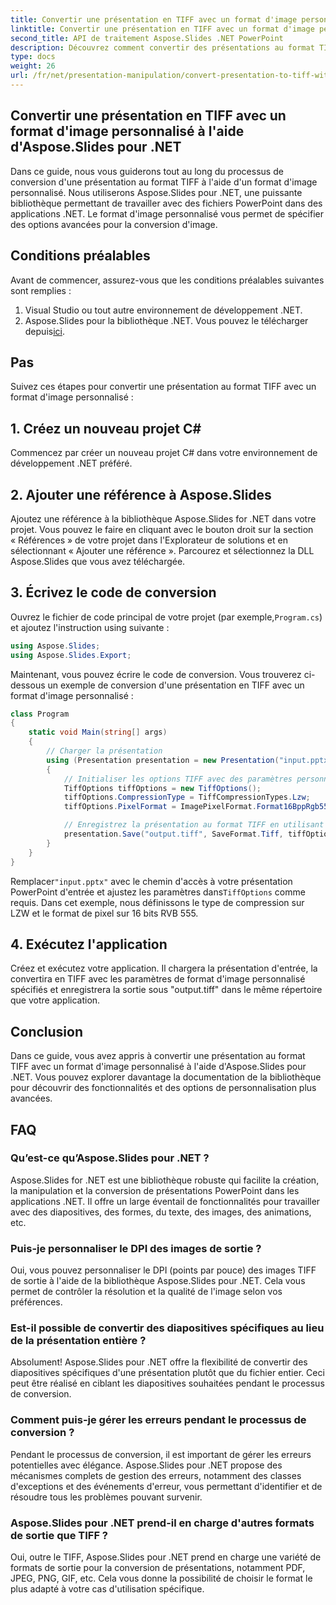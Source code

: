 ```yaml
---
title: Convertir une présentation en TIFF avec un format d'image personnalisé
linktitle: Convertir une présentation en TIFF avec un format d'image personnalisé
second_title: API de traitement Aspose.Slides .NET PowerPoint
description: Découvrez comment convertir des présentations au format TIFF avec des paramètres d'image personnalisés à l'aide d'Aspose.Slides pour .NET. Guide étape par étape avec des exemples de code.
type: docs
weight: 26
url: /fr/net/presentation-manipulation/convert-presentation-to-tiff-with-custom-image-format/
---
```


## Convertir une présentation en TIFF avec un format d'image personnalisé à l'aide d'Aspose.Slides pour .NET

Dans ce guide, nous vous guiderons tout au long du processus de conversion d'une présentation au format TIFF à l'aide d'un format d'image personnalisé. Nous utiliserons Aspose.Slides pour .NET, une puissante bibliothèque permettant de travailler avec des fichiers PowerPoint dans des applications .NET. Le format d'image personnalisé vous permet de spécifier des options avancées pour la conversion d'image.

## Conditions préalables

Avant de commencer, assurez-vous que les conditions préalables suivantes sont remplies :

1. Visual Studio ou tout autre environnement de développement .NET.
2.  Aspose.Slides pour la bibliothèque .NET. Vous pouvez le télécharger depuis[ici](https://downloads.aspose.com/slides/net).

## Pas

Suivez ces étapes pour convertir une présentation au format TIFF avec un format d'image personnalisé :

## 1. Créez un nouveau projet C#

Commencez par créer un nouveau projet C# dans votre environnement de développement .NET préféré.

## 2. Ajouter une référence à Aspose.Slides

Ajoutez une référence à la bibliothèque Aspose.Slides for .NET dans votre projet. Vous pouvez le faire en cliquant avec le bouton droit sur la section « Références » de votre projet dans l'Explorateur de solutions et en sélectionnant « Ajouter une référence ». Parcourez et sélectionnez la DLL Aspose.Slides que vous avez téléchargée.

## 3. Écrivez le code de conversion

 Ouvrez le fichier de code principal de votre projet (par exemple,`Program.cs`) et ajoutez l'instruction using suivante :

```csharp
using Aspose.Slides;
using Aspose.Slides.Export;
```

Maintenant, vous pouvez écrire le code de conversion. Vous trouverez ci-dessous un exemple de conversion d'une présentation en TIFF avec un format d'image personnalisé :

```csharp
class Program
{
    static void Main(string[] args)
    {
        // Charger la présentation
        using (Presentation presentation = new Presentation("input.pptx"))
        {
            // Initialiser les options TIFF avec des paramètres personnalisés
            TiffOptions tiffOptions = new TiffOptions();
            tiffOptions.CompressionType = TiffCompressionTypes.Lzw;
            tiffOptions.PixelFormat = ImagePixelFormat.Format16BppRgb555;

            // Enregistrez la présentation au format TIFF en utilisant les options personnalisées
            presentation.Save("output.tiff", SaveFormat.Tiff, tiffOptions);
        }
    }
}
```

 Remplacer`"input.pptx"` avec le chemin d'accès à votre présentation PowerPoint d'entrée et ajustez les paramètres dans`TiffOptions` comme requis. Dans cet exemple, nous définissons le type de compression sur LZW et le format de pixel sur 16 bits RVB 555.

## 4. Exécutez l'application

Créez et exécutez votre application. Il chargera la présentation d'entrée, la convertira en TIFF avec les paramètres de format d'image personnalisé spécifiés et enregistrera la sortie sous "output.tiff" dans le même répertoire que votre application.

## Conclusion

Dans ce guide, vous avez appris à convertir une présentation au format TIFF avec un format d'image personnalisé à l'aide d'Aspose.Slides pour .NET. Vous pouvez explorer davantage la documentation de la bibliothèque pour découvrir des fonctionnalités et des options de personnalisation plus avancées.

## FAQ

### Qu’est-ce qu’Aspose.Slides pour .NET ?

Aspose.Slides for .NET est une bibliothèque robuste qui facilite la création, la manipulation et la conversion de présentations PowerPoint dans les applications .NET. Il offre un large éventail de fonctionnalités pour travailler avec des diapositives, des formes, du texte, des images, des animations, etc.

### Puis-je personnaliser le DPI des images de sortie ?

Oui, vous pouvez personnaliser le DPI (points par pouce) des images TIFF de sortie à l'aide de la bibliothèque Aspose.Slides pour .NET. Cela vous permet de contrôler la résolution et la qualité de l'image selon vos préférences.

### Est-il possible de convertir des diapositives spécifiques au lieu de la présentation entière ?

Absolument! Aspose.Slides pour .NET offre la flexibilité de convertir des diapositives spécifiques d'une présentation plutôt que du fichier entier. Ceci peut être réalisé en ciblant les diapositives souhaitées pendant le processus de conversion.

### Comment puis-je gérer les erreurs pendant le processus de conversion ?

Pendant le processus de conversion, il est important de gérer les erreurs potentielles avec élégance. Aspose.Slides pour .NET propose des mécanismes complets de gestion des erreurs, notamment des classes d'exceptions et des événements d'erreur, vous permettant d'identifier et de résoudre tous les problèmes pouvant survenir.

### Aspose.Slides pour .NET prend-il en charge d'autres formats de sortie que TIFF ?

Oui, outre le TIFF, Aspose.Slides pour .NET prend en charge une variété de formats de sortie pour la conversion de présentations, notamment PDF, JPEG, PNG, GIF, etc. Cela vous donne la possibilité de choisir le format le plus adapté à votre cas d'utilisation spécifique.